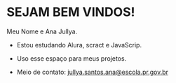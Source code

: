 
# SEJAM BEM VINDOS!

 Meu Nome e Ana Jullya.
 
- Estou estudando Alura, scract e JavaScrip.

- Uso esse espaço para meus projetos.

- Meio de contato: jullya.santos.ana@escola.pr.gov.br
